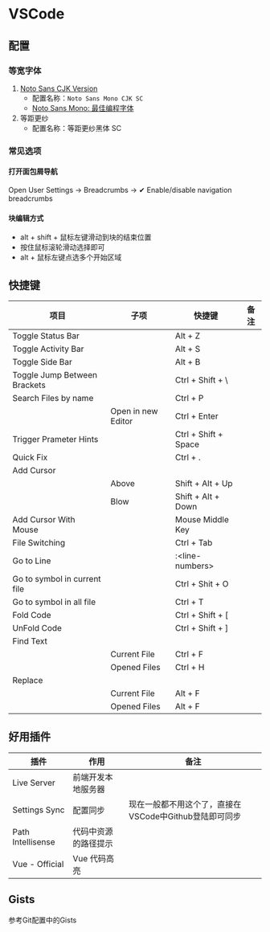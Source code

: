 # VSCode

## 配置

### 等宽字体

1. [Noto Sans CJK Version](https://github.com/notofonts/noto-cjk/releases)
   - 配置名称：`Noto Sans Mono CJK SC`
   - [Noto Sans Mono: 最佳编程字体](https://zhuanlan.zhihu.com/p/560792115)
2. 等距更纱
   - 配置名称：等距更纱黑体 SC

### 常见选项

#### 打开面包屑导航

Open User Settings → Breadcrumbs → ✔ Enable/disable navigation breadcrumbs

#### 块编辑方式

* alt + shift + 鼠标左键滑动到块的结束位置
* 按住鼠标滚轮滑动选择即可
* alt + 鼠标左键点选多个开始区域

## 快捷键

| 项目                         | 子项               | 快捷键               | 备注 |
| ---------------------------- | ------------------ | -------------------- | ---- |
| Toggle Status Bar            |                    | Alt + Z              |      |
| Toggle Activity Bar          |                    | Alt + S              |      |
| Toggle Side Bar              |                    | Alt + B              |      |
| Toggle Jump Between Brackets |                    | Ctrl + Shift + \     |      |
| Search Files by name         |                    | Ctrl + P             |      |
|                              | Open in new Editor | Ctrl + Enter         |      |
| Trigger Prameter Hints       |                    | Ctrl + Shift + Space |      |
| Quick Fix                    |                    | Ctrl + .             |      |
| Add Cursor                   |                    |                      |      |
|                              | Above              | Shift + Alt + Up     |      |
|                              | Blow               | Shift + Alt + Down   |      |
| Add Cursor With Mouse        |                    | Mouse Middle Key     |      |
| File Switching               |                    | Ctrl + Tab           |      |
| Go to Line                   |                    | :\<line-numbers>     |      |
| Go to symbol in current file |                    | Ctrl + Shit + O      |      |
| Go to symbol in all file     |                    | Ctrl + T             |      |
| Fold Code                    |                    | Ctrl + Shift + [     |      |
| UnFold Code                  |                    | Ctrl + Shift + ]     |      |
| Find Text                    |                    |                      |      |
|                              | Current File       | Ctrl + F             |      |
|                              | Opened Files       | Ctrl + H             |      |
| Replace                      |                    |                      |      |
|                              | Current File       | Alt + F              |      |
|                              | Opened Files       | Alt + F              |      |

## 好用插件

| 插件              | 作用                 | 备注                                                   |
| ----------------- | -------------------- | ------------------------------------------------------ |
| Live Server       | 前端开发本地服务器   |                                                        |
| Settings Sync     | 配置同步             | 现在一般都不用这个了，直接在VSCode中Github登陆即可同步 |
| Path Intellisense | 代码中资源的路径提示 |                                                        |
| Vue - Official    | Vue 代码高亮         |                                                        |

## Gists

参考Git配置中的Gists
